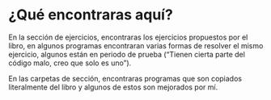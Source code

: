 # ¿Qué encontraras aquí? 

En la sección de ejercicios, encontraras los ejercicios propuestos por el libro, en algunos programas encontraran varias formas de resolver el mismo ejercicio, algunos están en periodo de prueba (“Tienen cierta parte del código malo, creo que solo es uno”). 

En las carpetas de sección, encontraras programas que son copiados literalmente del libro y algunos de estos son mejorados por mí.  
